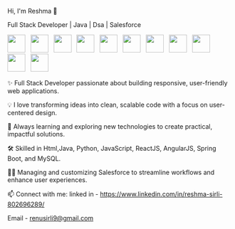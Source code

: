 Hi, I'm Reshma 👋

Full Stack Developer | Java | Dsa | Salesforce
<p align="left">
<img src="https://cdn.jsdelivr.net/gh/devicons/devicon/icons/java/java-original.svg" width="40" /> &nbsp;
<img src="https://cdn.jsdelivr.net/gh/devicons/devicon/icons/javascript/javascript-original.svg" width="40" /> &nbsp;
<img src="https://cdn.jsdelivr.net/gh/devicons/devicon/icons/react/react-original.svg" width="40" /> &nbsp;
<img src="https://cdn.jsdelivr.net/gh/devicons/devicon/icons/nodejs/nodejs-original.svg" width="40" /> &nbsp;
<img src="https://cdn.jsdelivr.net/gh/devicons/devicon/icons/mongodb/mongodb-original.svg" width="40" /> &nbsp;
<img src="https://cdn.jsdelivr.net/gh/devicons/devicon/icons/html5/html5-original.svg" width="40" /> &nbsp;
<img src="https://cdn.jsdelivr.net/gh/devicons/devicon/icons/css3/css3-original.svg" width="40" /> &nbsp;
<img src="https://cdn.jsdelivr.net/gh/devicons/devicon/icons/bootstrap/bootstrap-original.svg" width="40" /> &nbsp;
<img src="https://cdn.jsdelivr.net/gh/devicons/devicon/icons/git/git-original.svg" width="40" /> &nbsp;
<img src="https://cdn.jsdelivr.net/gh/devicons/devicon/icons/mysql/mysql-original.svg" width="40" /> &nbsp;
<img src="https://cdn.jsdelivr.net/gh/devicons/devicon/icons/github/github-original.svg" width="40" /> &nbsp;
</p>


✨ Full Stack Developer passionate about building responsive, user-friendly web applications.

💡 I love transforming ideas into clean, scalable code with a focus on user-centered design.

🌱 Always learning and exploring new technologies to create practical, impactful solutions.

🛠️ Skilled in Html,Java, Python, JavaScript, ReactJS, AngularJS, Spring Boot, and MySQL.

👩‍💻 Managing and customizing Salesforce to streamline workflows and enhance user experiences.



📫 Connect with me: 
linked in - https://www.linkedin.com/in/reshma-sirli-802696289/

Email - renusirli9@gmail.com
